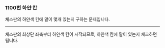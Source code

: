 ### 1100번 하얀 칸

체스판의 하얀색 칸에 말이 몇개 있는지 구하는 문제입니다.

---

체스판의 최상단 좌측부터 하얀색 칸이 시작되므로, 하얀색 칸에 말이 있는지 체크하면 됩니다.